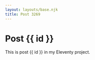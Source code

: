 ```yaml
---
layout: layouts/base.njk
title: Post 3269
---
```


# Post {{ id }}

This is post {{ id }} in my Eleventy project.
